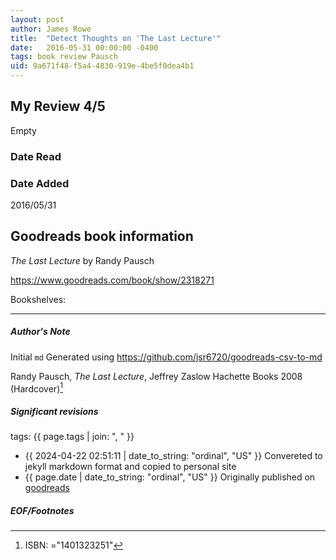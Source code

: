```yaml
---
layout: post
author: James Rowe
title:  "Detect Thoughts on 'The Last Lecture'"
date:   2016-05-31 00:00:00 -0400
tags: book review Pausch 
uid: 9a671f48-f5a4-4830-919e-4be5f0dea4b1
---
```


<!-- highly dependent on how you personally use jekyll templates, and how you want this to show up -->
<!-- escape any jekyll keys with double brackets -->

## My Review 4/5

Empty

### Date Read


### Date Added
2016/05/31

## Goodreads book information

*The Last Lecture* by Randy Pausch

https://www.goodreads.com/book/show/2318271

Bookshelves: 

---

##### Author's Note

Initial `md` Generated using https://github.com/jsr6720/goodreads-csv-to-md

Randy Pausch, *The Last Lecture*, Jeffrey Zaslow Hachette Books 2008 (Hardcover)[^1]

##### Significant revisions

tags: {{ page.tags | join: ", " }} <!-- todo move this somewhere -->

- {{ 2024-04-22 02:51:11 | date_to_string: "ordinal", "US" }} Convereted to jekyll markdown format and copied to personal site
- {{ page.date | date_to_string: "ordinal", "US" }} Originally published on [goodreads](https://www.goodreads.com)

##### EOF/Footnotes

[^1]: ISBN: ="1401323251"